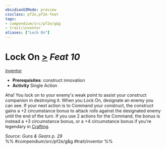 ```yaml
---
obsidianUIMode: preview
cssclass: pf2e,pf2e-feat
tags:
- compendium/src/pf2e/g&g
- trait/inventor
aliases: ["Lock On"]
---
```

# Lock On  [>](../../rules/core-rulebook/chapter-9-playing-the-game.md#Actions "Single Action") *Feat 10*  
[inventor](../../rules/traits/inventor-g-g.md)  

- **Prerequisites**: construct innovation
- **Activity** Single Action

Aha! You lock on to your enemy's weak point to assist your construct companion in destroying it. When you Lock On, designate an enemy you can see. If your next action is to Command your construct, the construct gains a +2 circumstance bonus to attack rolls against the designated enemy until the end of the turn. If you use 2 actions for the Command, the bonus is instead a +3 circumstance bonus, or a +4 circumstance bonus if you're legendary in [Crafting](../skills.md#Crafting).

*Source: Guns & Gears p. 29*  
%% #compendium/src/pf2e/g&g #trait/inventor %%